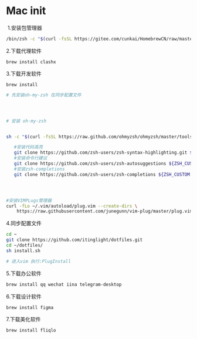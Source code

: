 # Mac init

​	1.安装包管理器

```bash
/bin/zsh -c "$(curl -fsSL https://gitee.com/cunkai/HomebrewCN/raw/master/Homebrew.sh)"
```

 2.下载代理软件

```
brew install clashx
```

3.下载开发软件

```
brew install 
```

```bash
# 先安装oh-my-zsh 在同步配置文件




# 安装 oh-my-zsh


sh -c "$(curl -fsSL https://raw.github.com/ohmyzsh/ohmyzsh/master/tools/install.sh)"

   #安装代码高亮
   git clone https://github.com/zsh-users/zsh-syntax-highlighting.git ${ZSH_CUSTOM:-~/.oh-my-zsh/custom}/plugins/zsh-syntax-highlighting
   #安装命令行建议
   git clone https://github.com/zsh-users/zsh-autosuggestions ${ZSH_CUSTOM:-~/.oh-my-zsh/custom}/plugins/zsh-autosuggestions
   #安装zsh-completions
   git clone https://github.com/zsh-users/zsh-completions ${ZSH_CUSTOM:=~/.oh-my-zsh/custom}/plugins/zsh-completions




#安装VIMPLugs管理器
curl -fLo ~/.vim/autoload/plug.vim --create-dirs \
    https://raw.githubusercontent.com/junegunn/vim-plug/master/plug.vim


```

4.同步配置文件

```bash
cd ~
git clone https://github.com/itinglight/dotfiles.git
cd ~/dotfiles/
sh install.sh

# 进入vim 执行:PlugInstall
```

5.下载办公软件

```bash
brew install qq wechat iina telegram-desktop 
```

6.下载设计软件

```bash
brew install figma
```

7.下载美化软件

```bash
brew install fliqlo
```

